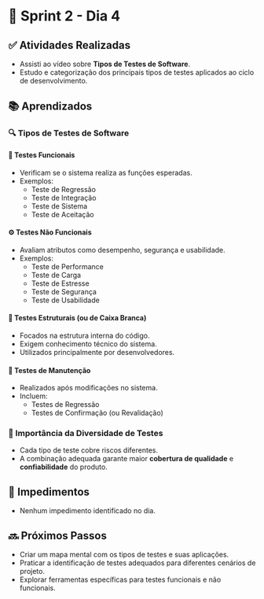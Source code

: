 # 📅 Sprint 2 - Dia 4

## ✅ Atividades Realizadas

- Assisti ao vídeo sobre **Tipos de Testes de Software**.
- Estudo e categorização dos principais tipos de testes aplicados ao ciclo de desenvolvimento.

## 📚 Aprendizados

### 🔍 Tipos de Testes de Software

#### 🧪 Testes Funcionais
- Verificam se o sistema realiza as funções esperadas.
- Exemplos:
  - Teste de Regressão
  - Teste de Integração
  - Teste de Sistema
  - Teste de Aceitação

#### ⚙️ Testes Não Funcionais
- Avaliam atributos como desempenho, segurança e usabilidade.
- Exemplos:
  - Teste de Performance
  - Teste de Carga
  - Teste de Estresse
  - Teste de Segurança
  - Teste de Usabilidade

#### 🧱 Testes Estruturais (ou de Caixa Branca)
- Focados na estrutura interna do código.
- Exigem conhecimento técnico do sistema.
- Utilizados principalmente por desenvolvedores.

#### 🧼 Testes de Manutenção
- Realizados após modificações no sistema.
- Incluem:
  - Testes de Regressão
  - Testes de Confirmação (ou Revalidação)

### 🧠 Importância da Diversidade de Testes
- Cada tipo de teste cobre riscos diferentes.
- A combinação adequada garante maior **cobertura de qualidade** e **confiabilidade** do produto.

## 🚫 Impedimentos

- Nenhum impedimento identificado no dia.

## 🔜 Próximos Passos

- Criar um mapa mental com os tipos de testes e suas aplicações.
- Praticar a identificação de testes adequados para diferentes cenários de projeto.
- Explorar ferramentas específicas para testes funcionais e não funcionais.
